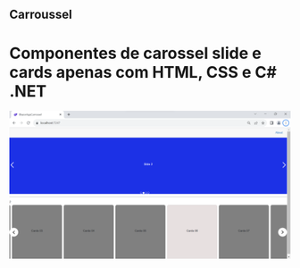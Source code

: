 ## Carroussel
# Componentes de carossel slide e cards apenas com HTML, CSS e C# .NET

<img src="https://github.com/cloudsystems22/BlazorAppCarrossel/blob/main/Carossel.png" />

